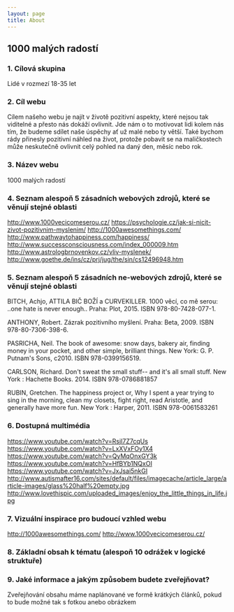 ```yaml
---
layout: page
title: About
---
```


## 1000 malých radostí

### 1.	Cílová skupina

 Lidé v rozmezí 18-35 let

### 2.	Cíl webu 

 Cílem našeho webu je najít v životě pozitivní aspekty, které nejsou tak viditelné a přesto nás dokáží ovlivnit. Jde nám o to motivovat lidi kolem nás tím, že budeme sdílet naše úspěchy ať už malé nebo ty větší. Také bychom rády přinesly pozitivní náhled na život, protože pobavit se na maličkostech může neskutečně ovlivnit celý pohled na daný den, měsíc nebo rok.

### 3.	Název webu

 1000 malých radostí 

### 4.	Seznam alespoň 5 zásadních webových zdrojů, které se věnují stejné oblasti

 http://www.1000vecicomeserou.cz/
 https://psychologie.cz/jak-si-nicit-zivot-pozitivnim-myslenim/
 http://1000awesomethings.com/
 http://www.pathwaytohappiness.com/happiness/
 http://www.successconsciousness.com/index_000009.htm
 http://www.astrologbrnovenkov.cz/vliv-myslenek/
 http://www.goethe.de/ins/cz/prj/jug/the/sin/cs12496948.htm

### 5.	Seznam alespoň 5 zásadních ne-webových zdrojů, které se věnují stejné oblasti

 BITCH, Achjo, ATTILA BIČ BOŽÍ a CURVEKILLER. 1000 věcí, co mě serou: ..one hate is never enough.. Praha: Plot, 2015. ISBN 978-80-7428-077-1.

 ANTHONY, Robert. Zázrak pozitivního myšlení. Praha: Beta, 2009. ISBN 978-80-7306-398-6.

 PASRICHA, Neil. The book of awesome: snow days, bakery air, finding money in your pocket, and other simple, brilliant things. New York: G. P. Putnam's Sons, c2010. ISBN 978-0399156519.

 CARLSON, Richard. Don't sweat the small stuff-- and it's all small stuff. New York : Hachette Books. 2014. ISBN 978-0786881857

 RUBIN, Gretchen. The happiness project or, Why I spent a year trying to sing in the morning, clean my closets, fight right, read Aristotle, and generally have more fun. New York : Harper, 2011. ISBN 978-0061583261

### 6.	Dostupná multimédia

 https://www.youtube.com/watch?v=RsjI7Z7cqUs
 https://www.youtube.com/watch?v=LxXVxFOy1X4
 https://www.youtube.com/watch?v=QyMqOnxGY3k
 https://www.youtube.com/watch?v=HfBYb1NQxOI
 https://www.youtube.com/watch?v=JxJsai5nkGI
 http://www.autismafter16.com/sites/default/files/imagecache/article_large/article-images/glass%20half%20empty.jpg
 http://www.lovethispic.com/uploaded_images/enjoy_the_little_things_in_life.jpg

### 7.	Vizuální inspirace pro budoucí vzhled webu

 http://1000awesomethings.com/
 http://www.1000vecicomeserou.cz/


### 8.	Základní obsah k tématu (alespoň 10 odrážek v logické struktuře)
### 9.	Jaké informace a jakým způsobem budete zveřejňovat?
 Zveřejňování obsahu máme naplánované ve formě krátkých článků, pokud to bude možné tak s fotkou anebo obrázkem
